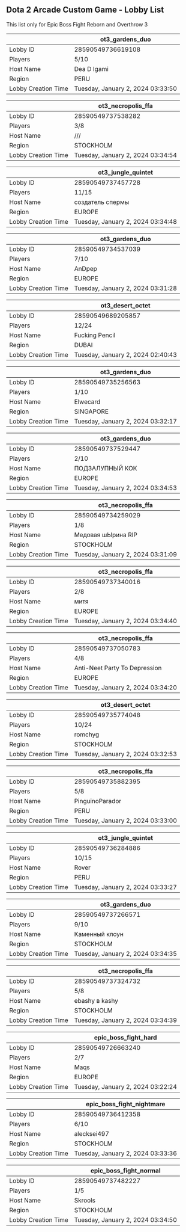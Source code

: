 ## Dota 2 Arcade Custom Game - Lobby List

This list only for Epic Boss Fight Reborn and Overthrow 3

|  | ot3_gardens_duo |
| ------ | ------ |
| Lobby ID | 28590549736619108 |
| Players | 5/10 |
| Host Name | Dea D Igami |
| Region | PERU |
| Lobby Creation Time | Tuesday, January 2, 2024 03:33:50 |


|  | ot3_necropolis_ffa |
| ------ | ------ |
| Lobby ID | 28590549737538282 |
| Players | 3/8 |
| Host Name | /// |
| Region | STOCKHOLM |
| Lobby Creation Time | Tuesday, January 2, 2024 03:34:54 |


|  | ot3_jungle_quintet |
| ------ | ------ |
| Lobby ID | 28590549737457728 |
| Players | 11/15 |
| Host Name | создатель спермы |
| Region | EUROPE |
| Lobby Creation Time | Tuesday, January 2, 2024 03:34:48 |


|  | ot3_gardens_duo |
| ------ | ------ |
| Lobby ID | 28590549734537039 |
| Players | 7/10 |
| Host Name | AnDpep |
| Region | EUROPE |
| Lobby Creation Time | Tuesday, January 2, 2024 03:31:28 |


|  | ot3_desert_octet |
| ------ | ------ |
| Lobby ID | 28590549689205857 |
| Players | 12/24 |
| Host Name | Fucking Pencil |
| Region | DUBAI |
| Lobby Creation Time | Tuesday, January 2, 2024 02:40:43 |


|  | ot3_gardens_duo |
| ------ | ------ |
| Lobby ID | 28590549735256563 |
| Players | 1/10 |
| Host Name | Elwecard |
| Region | SINGAPORE |
| Lobby Creation Time | Tuesday, January 2, 2024 03:32:17 |


|  | ot3_gardens_duo |
| ------ | ------ |
| Lobby ID | 28590549737529447 |
| Players | 2/10 |
| Host Name | ПОДЗАЛУПНЫЙ КОК |
| Region | EUROPE |
| Lobby Creation Time | Tuesday, January 2, 2024 03:34:53 |


|  | ot3_necropolis_ffa |
| ------ | ------ |
| Lobby ID | 28590549734259029 |
| Players | 1/8 |
| Host Name | Медовая шЫрина RIP |
| Region | STOCKHOLM |
| Lobby Creation Time | Tuesday, January 2, 2024 03:31:09 |


|  | ot3_necropolis_ffa |
| ------ | ------ |
| Lobby ID | 28590549737340016 |
| Players | 2/8 |
| Host Name | митя |
| Region | EUROPE |
| Lobby Creation Time | Tuesday, January 2, 2024 03:34:40 |


|  | ot3_necropolis_ffa |
| ------ | ------ |
| Lobby ID | 28590549737050783 |
| Players | 4/8 |
| Host Name | Anti-Neet Party To Depression |
| Region | EUROPE |
| Lobby Creation Time | Tuesday, January 2, 2024 03:34:20 |


|  | ot3_desert_octet |
| ------ | ------ |
| Lobby ID | 28590549735774048 |
| Players | 10/24 |
| Host Name | romchyg |
| Region | STOCKHOLM |
| Lobby Creation Time | Tuesday, January 2, 2024 03:32:53 |


|  | ot3_necropolis_ffa |
| ------ | ------ |
| Lobby ID | 28590549735882395 |
| Players | 5/8 |
| Host Name | PinguinoParador |
| Region | PERU |
| Lobby Creation Time | Tuesday, January 2, 2024 03:33:00 |


|  | ot3_jungle_quintet |
| ------ | ------ |
| Lobby ID | 28590549736284886 |
| Players | 10/15 |
| Host Name | Rover |
| Region | PERU |
| Lobby Creation Time | Tuesday, January 2, 2024 03:33:27 |


|  | ot3_gardens_duo |
| ------ | ------ |
| Lobby ID | 28590549737266571 |
| Players | 9/10 |
| Host Name | Каменный клоун |
| Region | STOCKHOLM |
| Lobby Creation Time | Tuesday, January 2, 2024 03:34:35 |


|  | ot3_necropolis_ffa |
| ------ | ------ |
| Lobby ID | 28590549737324732 |
| Players | 5/8 |
| Host Name | ebashy в kashy |
| Region | STOCKHOLM |
| Lobby Creation Time | Tuesday, January 2, 2024 03:34:39 |


|  | epic_boss_fight_hard |
| ------ | ------ |
| Lobby ID | 28590549726663240 |
| Players | 2/7 |
| Host Name | Maqs |
| Region | EUROPE |
| Lobby Creation Time | Tuesday, January 2, 2024 03:22:24 |


|  | epic_boss_fight_nightmare |
| ------ | ------ |
| Lobby ID | 28590549736412358 |
| Players | 6/10 |
| Host Name | alecksei497 |
| Region | STOCKHOLM |
| Lobby Creation Time | Tuesday, January 2, 2024 03:33:36 |


|  | epic_boss_fight_normal |
| ------ | ------ |
| Lobby ID | 28590549737482227 |
| Players | 1/5 |
| Host Name | Skrools |
| Region | STOCKHOLM |
| Lobby Creation Time | Tuesday, January 2, 2024 03:34:50 |


